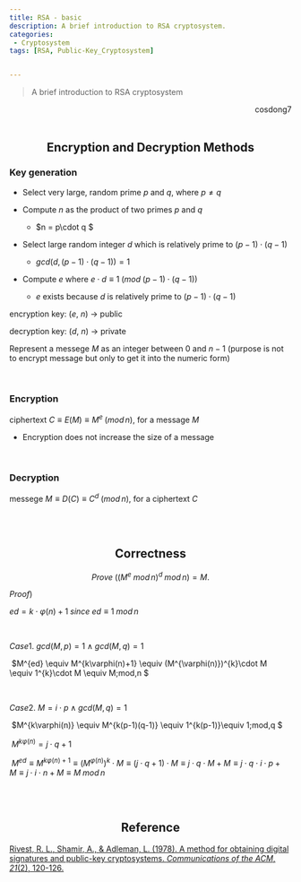 ```yaml
---
title: RSA - basic
description: A brief introduction to RSA cryptosystem.
categories:
 - Cryptosystem
tags: [RSA, Public-Key_Cryptosystem]


---
```






> A brief introduction to RSA cryptosystem

<div style="text-align: right"> cosdong7 </div>

<br>

## <center>Encryption and Decryption Methods</center>

### Key generation

* Select very large, random prime $p$ and $q$, where $p\neq q$

* Compute $n$ as the product of two primes $p$ and $q$  
  * $n = p\cdot q $
* Select large random integer $d$ which is relatively prime to $(p-1)\cdot (q-1)$
  * $gcd(d, (p-1)\cdot (q-1)) = 1$

* Compute $e$ where $e\cdot d \equiv 1\; (mod\; (p-1)\cdot (q-1))$ 
  * $e$ exists because $d$ is relatively prime to $(p-1)\cdot (q-1)$



encryption key: ($e$, $n$) &rightarrow; public

decryption key: ($d$, $n$) &rightarrow; private



Represent a messege $M$ as an integer between 0 and $n-1$  (purpose is not to encrypt message but only to get it into the numeric form)

<br>

### Encryption

ciphertext $C \equiv E(M) \equiv M^e\; (mod\, n)$, for a message $M$

* Encryption does not increase the size of a message

<br>

### Decryption

messege $M \equiv D(C) \equiv C^d\; (mod \, n)$, for a ciphertext $C$ 



<br>

<br>

## <center>Correctness</center>

$$
Prove\; ((M^e\;mod\, n)^d\; mod\, n) = M.
$$

$Proof)$

$ed = k\cdot \varphi(n)+1\;since\; ed \equiv 1 \;mod\, n$

<br>

$Case1.$ $gcd(M,\, p) = 1\; \land \; gcd(M,\, q) = 1$

​		$M^{ed} \equiv M^{k\varphi(n)+1} \equiv (M^{\varphi(n)})^{k}\cdot M \equiv 1^{k}\cdot M \equiv M\;mod\,n $

<br>

$Case2.$ $M = i \cdot p\; \land \; gcd(M,\, q) = 1$

​		$M^{k\varphi(n)} \equiv M^{k(p-1)(q-1)} \equiv 1^{k(p-1)}\equiv 1\;mod\,q  $

​		$M^{k\varphi(n)} = j\cdot q + 1$

​		$M^{ed} \equiv M^{k\varphi(n)+1} \equiv (M^{\varphi(n)})^{k}\cdot M \equiv (j\cdot q + 1)\cdot M \equiv j\cdot q \cdot M + M  \equiv j\cdot q \cdot i \cdot p + M  \equiv j\cdot i \cdot n + M \equiv M \; mod\, n$



<br>

<br>

## <center>Reference</center>

[Rivest, R. L., Shamir, A., & Adleman, L. (1978). A method for obtaining digital signatures and public-key cryptosystems. *Communications of the ACM*, *21*(2), 120-126.](https://dl.acm.org/doi/abs/10.1145/359340.359342?casa_token=HzImzsBlYfYAAAAA%3A6W0cHuZuVIto4S7qWqqgbvChLOjtJK7DCnpOQL1pntHaWDPPdNwlWtaMlQHwsELj4aA0ViOVu4MHuw)

